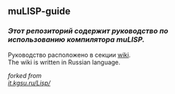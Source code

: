 ## muLISP-guide
### _Этот репозиторий содержит руководство по использованию компилятора muLISP._ 
Руководство расположено в секции [wiki](https://github.com/RN-S1/muLISP-guide/wiki).  
The wiki is written in Russian language.


<i>forked from</i><br>
<i>[it.kgsu.ru/Lisp/](http://it.kgsu.ru/Lisp/lisp0030.html)</i>
